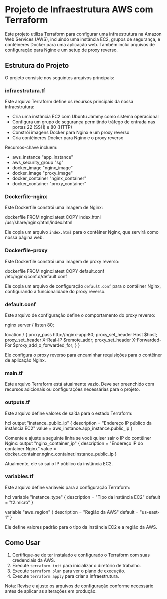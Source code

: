 # Projeto de Infraestrutura AWS com Terraform

Este projeto utiliza Terraform para configurar uma infraestrutura na Amazon Web Services (AWS), incluindo uma instância EC2, grupos de segurança, e contêineres Docker para uma aplicação web. Também inclui arquivos de configuração para Nginx e um setup de proxy reverso.

## Estrutura do Projeto

O projeto consiste nos seguintes arquivos principais:

### infraestrutura.tf

Este arquivo Terraform define os recursos principais da nossa infraestrutura:

- Cria uma instância EC2 com Ubuntu Jammy como sistema operacional
- Configura um grupo de segurança permitindo tráfego de entrada nas portas 22 (SSH) e 80 (HTTP)
- Constrói imagens Docker para Nginx e um proxy reverso
- Cria contêineres Docker para Nginx e o proxy reverso

Recursos-chave incluem:
- aws_instance "app_instance"
- aws_security_group "sg" 
- docker_image "nginx_image"
- docker_image "proxy_image"
- docker_container "nginx_container"
- docker_container "proxy_container"

### Dockerfile-nginx

Este Dockerfile constrói uma imagem de Nginx:

dockerfile FROM nginx:latest COPY index.html /usr/share/nginx/html/index.html


Ele copia um arquivo `index.html` para o contêiner Nginx, que servirá como nossa página web.

### Dockerfile-proxy

Este Dockerfile constrói uma imagem de proxy reverso:

dockerfile FROM nginx:latest COPY default.conf /etc/nginx/conf.d/default.conf


Ele copia um arquivo de configuração `default.conf` para o contêiner Nginx, configurando a funcionalidade do proxy reverso.

### default.conf

Este arquivo de configuração define o comportamento do proxy reverso:

nginx server { listen 80;

location / {
    proxy_pass http://nginx-app:80;
    proxy_set_header Host $host;
    proxy_set_header X-Real-IP $remote_addr;
    proxy_set_header X-Forwarded-For $proxy_add_x_forwarded_for;
}
}


Ele configura o proxy reverso para encaminhar requisições para o contêiner de aplicação Nginx.

### main.tf

Este arquivo Terraform está atualmente vazio. Deve ser preenchido com recursos adicionais ou configurações necessárias para o projeto.

### outputs.tf

Este arquivo define valores de saída para o estado Terraform:

hcl output "instance_public_ip" { description = "Endereço IP público da instância EC2" value = aws_instance.app_instance.public_ip }

Comente e ajuste a seguinte linha se você quiser sair o IP do contêiner Nginx:
output "nginx_container_ip" {
description = "Endereço IP do container Nginx"
value = docker_container.nginx_container.instance_public_ip
}

Atualmente, ele só sai o IP público da instância EC2.

### variables.tf

Este arquivo define variáveis para a configuração Terraform:

hcl variable "instance_type" { description = "Tipo da instância EC2" default = "t2.micro" }

variable "aws_region" { description = "Região da AWS" default = "us-east-1" }


Ele define valores padrão para o tipo da instância EC2 e a região da AWS.

## Como Usar

1. Certifique-se de ter instalado e configurado o Terraform com suas credenciais da AWS.
2. Execute `terraform init` para inicializar o diretório de trabalho.
3. Execute `terraform plan` para ver o plano de execução.
4. Execute `terraform apply` para criar a infraestrutura.

Nota: Revise e ajuste os arquivos de configuração conforme necessário antes de aplicar as alterações em produção.